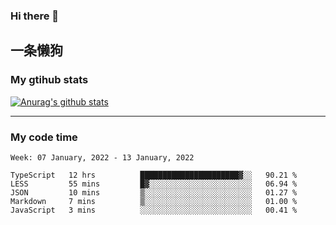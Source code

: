 ### Hi there 👋

## 一条懒狗
<!--
**kiss-me-quickly/kiss-me-quickly** is a ✨ _special_ ✨ repository because its `README.md` (this file) appears on your GitHub profile.

Here are some ideas to get you started:

- 🔭 I’m currently working on ...
- 🌱 I’m currently learning ...
- 👯 I’m looking to collaborate on ...
- 🤔 I’m looking for help with ...
- 💬 Ask me about ...
- 📫 How to reach me: ...
- 😄 Pronouns: ...
- ⚡ Fun fact: ...
-->


### My gtihub stats

[![Anurag's github stats](https://github-readme-stats.vercel.app/api?username=kiss-me-quickly)](https://github.com/anuraghazra/github-readme-stats)

***

### My code time

<!--START_SECTION:waka-->
```text
Week: 07 January, 2022 - 13 January, 2022

TypeScript   12 hrs          ██████████████████████▓░░   90.21 % 
LESS         55 mins         █▓░░░░░░░░░░░░░░░░░░░░░░░   06.94 % 
JSON         10 mins         ▒░░░░░░░░░░░░░░░░░░░░░░░░   01.27 % 
Markdown     7 mins          ▒░░░░░░░░░░░░░░░░░░░░░░░░   01.00 % 
JavaScript   3 mins          ░░░░░░░░░░░░░░░░░░░░░░░░░   00.41 % 
```
<!--END_SECTION:waka-->
